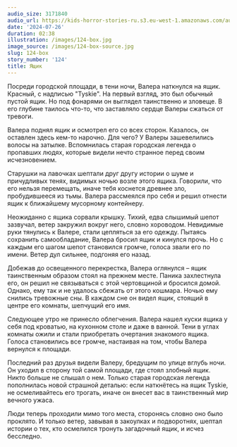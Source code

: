 ```yaml
---
audio_size: 3171840
audio_url: https://kids-horror-stories-ru.s3.eu-west-1.amazonaws.com/audio/124-box.mp3
date: '2024-07-26'
duration: 02:38
illustration: /images/124-box.jpg
image_source: /images/124-box-source.jpg
slug: 124-box
story_number: '124'
title: Ящик
---
```


Посреди городской площади, в тени ночи, Валера наткнулся на ящик. Красный, с надписью "Tyskie". На первый взгляд, это был обычный пустой ящик. Но под фонарями он выглядел таинственно и зловеще. В его глубине таилось что-то, что заставляло сердце Валеры сжаться от тревоги.

Валера поднял ящик и осмотрел его со всех сторон. Казалось, он оставлен здесь кем-то нарочно. Для чего? У Валеры зашевелились волосы на затылке. Вспомнилась старая городская легенда о пропавших людях, которые видели нечто странное перед своим исчезновением.

Старушки на лавочках шептали друг другу истории о шуме и причудливых тенях, видимых ночью возле этого ящика. Говорили, что его нельзя перемещать, иначе тебя коснется древнее зло, пробудившееся из тьмы. Валера рассмеялся про себя и решил отнести ящик к ближайшему мусорному контейнеру.

Неожиданно с ящика сорвали крышку. Тихий, едва слышимый шепот зазвучал, ветер закружил вокруг него, словно хороводом. Невидимые руки тянулись к Валере, стали цепляться за его одежду. Пытаясь сохранить самообладание, Валера бросил ящик и кинулся прочь. Но с каждым его шагом шепот становился громче, голоса звали его по имени. Ветер дул сильнее, подгоняя его назад.

Добежав до освещенного перекрестка, Валера оглянулся – ящик таинственным образом стоял на прежнем месте. Паника захлестнула его, он решил не связываться с этой чертовщиной и бросился домой. Однако, ему так и не удалось сбежать от этого кошмара. Ночью ему снились тревожные сны. В каждом сне он видел ящик, стоящий в центре его комнаты, шепчущий его имя.

Следующее утро не принесло облегчения. Валера нашел куски ящика у себя под кроватью, на кухонном столе и даже в ванной. Тени в углах комнаты ожили и стали приобретать очертания знакомого ящика. Голоса становились все громче, настаивая на том, чтобы Валера вернулся к площади.

Последний раз друзья видели Валеру, бредущим по улице вглубь ночи. Он уходил в сторону той самой площади, где стоял злобный ящик. Никто больше не слышал о нем. Только старая городская легенда пополнилась новой страшной деталью: если наткнётесь на ящик Tyskie, не осмеливайтесь его трогать, иначе он внесет вас в таинственный мир вечного ужаса.

Люди теперь проходили мимо того места, сторонясь словно оно было проклято. И только ветер, завывая в закоулках и подворотнях, шептал истории о тех, кто осмелился тронуть загадочный ящик, и исчез бесследно.